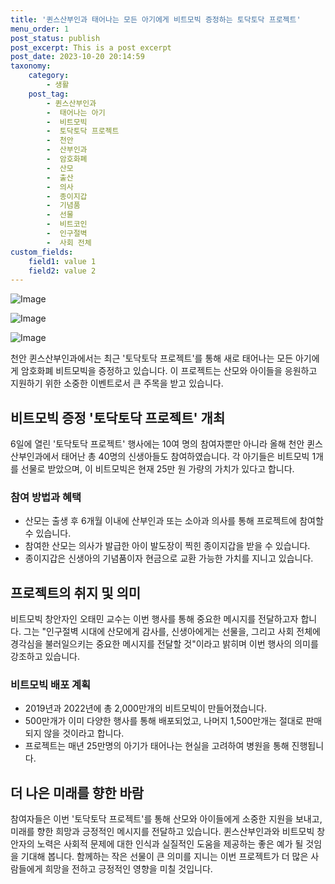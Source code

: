 ```yaml
---
title: '퀸스산부인과 태어나는 모든 아기에게 비트모빅 증정하는 토닥토닥 프로젝트'
menu_order: 1
post_status: publish
post_excerpt: This is a post excerpt
post_date: 2023-10-20 20:14:59
taxonomy:
    category:
        - 생활
    post_tag:
        - 퀸스산부인과
        -  태어나는 아기
        -  비트모빅
        -  토닥토닥 프로젝트
        -  천안
        -  산부인과
        -  암호화폐
        -  산모
        -  출산
        -  의사
        -  종이지갑
        -  기념품
        -  선물
        -  비트코인
        -  인구절벽
        -  사회 전체
custom_fields:
    field1: value 1
    field2: value 2
---
```


![Image](https://imgnews.pstatic.net/image/018/2024/02/07/0005669720_001_20240207131003122.jpg?type=w647)

![Image](https://imgnews.pstatic.net/image/018/2024/02/07/0005669720_002_20240207131003139.jpg?type=w647)

![Image](https://imgnews.pstatic.net/image/018/2024/02/07/0005669720_003_20240207131003151.jpg?type=w647)


천안 퀸스산부인과에서는 최근 '토닥토닥 프로젝트'를 통해 새로 태어나는 모든 아기에게 암호화폐 비트모빅을 증정하고 있습니다. 이 프로젝트는 산모와 아이들을 응원하고 지원하기 위한 소중한 이벤트로서 큰 주목을 받고 있습니다.

## 비트모빅 증정 '토닥토닥 프로젝트' 개최

6일에 열린 '토닥토닥 프로젝트' 행사에는 10여 명의 참여자뿐만 아니라 올해 천안 퀸스산부인과에서 태어난 총 40명의 신생아들도 참여하였습니다. 각 아기들은 비트모빅 1개를 선물로 받았으며, 이 비트모빅은 현재 25만 원 가량의 가치가 있다고 합니다.

### 참여 방법과 혜택

- 산모는 출생 후 6개월 이내에 산부인과 또는 소아과 의사를 통해 프로젝트에 참여할 수 있습니다.
- 참여한 산모는 의사가 발급한 아이 발도장이 찍힌 종이지갑을 받을 수 있습니다. 
- 종이지갑은 신생아의 기념품이자 현금으로 교환 가능한 가치를 지니고 있습니다.

## 프로젝트의 취지 및 의미

비트모빅 창안자인 오태민 교수는 이번 행사를 통해 중요한 메시지를 전달하고자 합니다. 그는 "인구절벽 시대에 산모에게 감사를, 신생아에게는 선물을, 그리고 사회 전체에 경각심을 불러일으키는 중요한 메시지를 전달할 것"이라고 밝히며 이번 행사의 의미를 강조하고 있습니다.

### 비트모빅 배포 계획

- 2019년과 2022년에 총 2,000만개의 비트모빅이 만들어졌습니다.
- 500만개가 이미 다양한 행사를 통해 배포되었고, 나머지 1,500만개는 절대로 판매되지 않을 것이라고 합니다.
- 프로젝트는 매년 25만명의 아기가 태어나는 현실을 고려하여 병원을 통해 진행됩니다.

## 더 나은 미래를 향한 바람

참여자들은 이번 '토닥토닥 프로젝트'를 통해 산모와 아이들에게 소중한 지원을 보내고, 미래를 향한 희망과 긍정적인 메시지를 전달하고 있습니다. 퀸스산부인과와 비트모빅 창안자의 노력은 사회적 문제에 대한 인식과 실질적인 도움을 제공하는 좋은 예가 될 것임을 기대해 봅니다. 함께하는 작은 선물이 큰 의미를 지니는 이번 프로젝트가 더 많은 사람들에게 희망을 전하고 긍정적인 영향을 미칠 것입니다.
